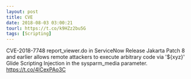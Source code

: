 ```yaml
---
layout: post
title: CVE
date: 2018-08-03 03:00:21
tourl: https://t.co/k9HZz2bu5G
tags: [Scripting]
---
```

CVE-2018-7748 report_viewer.do in ServiceNow Release Jakarta Patch 8 and earlier allows remote attackers to execute arbitrary code via '${xyz}' Glide Scripting Injection in the sysparm_media parameter.  https://t.co/4lCexPAo3C